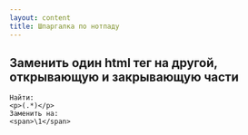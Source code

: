 ```yaml
---
layout: content
title: Шпаргалка по нотпаду
---
```


## Заменить один html тег на другой, открывающую и закрывающую части

```no-line-numbers
Найти:
<p>(.*)</p>
Заменить на:
<span>\1</span>
```